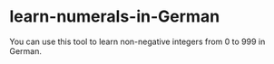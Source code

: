 # learn-numerals-in-German
You can use this tool to learn non-negative integers from 0 to 999 in German.
